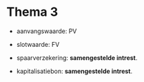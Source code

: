 # Thema 3

- aanvangswaarde: PV
- slotwaarde: FV

- spaarverzekering: **samengestelde intrest**.
- kapitalisatiebon: **samengestelde intrest**.